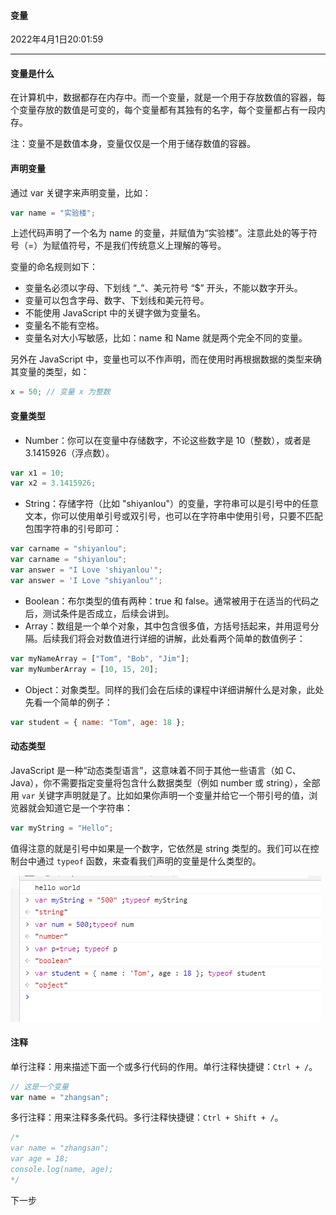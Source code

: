 #### 变量

2022年4月1日20:01:59

---

#### 变量是什么

在计算机中，数据都存在内存中。而一个变量，就是一个用于存放数值的容器，每个变量存放的数值是可变的，每个变量都有其独有的名字，每个变量都占有一段内存。

注：变量不是数值本身，变量仅仅是一个用于储存数值的容器。

#### 声明变量

通过 var 关键字来声明变量，比如：

```javascript
var name = "实验楼";
```

上述代码声明了一个名为 name 的变量，并赋值为“实验楼”。注意此处的等于符号（=）为赋值符号，不是我们传统意义上理解的等号。

变量的命名规则如下：

- 变量名必须以字母、下划线 “_”、美元符号 “$” 开头，不能以数字开头。
- 变量可以包含字母、数字、下划线和美元符号。
- 不能使用 JavaScript 中的关键字做为变量名。
- 变量名不能有空格。
- 变量名对大小写敏感，比如：name 和 Name 就是两个完全不同的变量。

另外在 JavaScript 中，变量也可以不作声明，而在使用时再根据数据的类型来确其变量的类型，如：

```javascript
x = 50; // 变量 x 为整数
```

#### 变量类型

- Number：你可以在变量中存储数字，不论这些数字是 10（整数），或者是 3.1415926（浮点数）。

```javascript
var x1 = 10;
var x2 = 3.1415926;
```

- String：存储字符（比如 "shiyanlou"）的变量，字符串可以是引号中的任意文本，你可以使用单引号或双引号，也可以在字符串中使用引号，只要不匹配包围字符串的引号即可：

```javascript
var carname = "shiyanlou";
var carname = "shiyanlou";
var answer = "I Love 'shiyanlou'";
var answer = 'I Love "shiyanlou"';
```

- Boolean：布尔类型的值有两种：true 和 false。通常被用于在适当的代码之后，测试条件是否成立，后续会讲到。
- Array：数组是一个单个对象，其中包含很多值，方括号括起来，并用逗号分隔。后续我们将会对数值进行详细的讲解，此处看两个简单的数值例子： 

```javascript
var myNameArray = ["Tom", "Bob", "Jim"];
var myNumberArray = [10, 15, 20];
```

- Object：对象类型。同样的我们会在后续的课程中详细讲解什么是对象，此处先看一个简单的例子：

```javascript
var student = { name: "Tom", age: 18 };
```

#### 动态类型

JavaScript 是一种“动态类型语言”，这意味着不同于其他一些语言（如 C、Java），你不需要指定变量将包含什么数据类型（例如 number 或 string），全部用 `var` 关键字声明就是了。比如如果你声明一个变量并给它一个带引号的值，浏览器就会知道它是一个字符串：

```javascript
var myString = "Hello";
```

值得注意的就是引号中如果是一个数字，它依然是 string 类型的。我们可以在控制台中通过 `typeof` 函数，来查看我们声明的变量是什么类型的。

![1](1.3_变量.assets/document-uid897174labid9222timestamp1547018886902.png)

#### 注释

单行注释：用来描述下面一个或多行代码的作用。单行注释快捷键：`Ctrl + /`。

```javascript
// 这是一个变量
var name = "zhangsan";
```

多行注释：用来注释多条代码。多行注释快捷键：`Ctrl + Shift + /`。

```javascript
/*
var name = "zhangsan";
var age = 18;
console.log(name, age);
*/
```



下一步